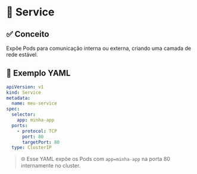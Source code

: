 # 📡 Service

## ✅ Conceito
Expõe Pods para comunicação interna ou externa, criando uma camada de rede estável.

## 📄 Exemplo YAML
```yaml
apiVersion: v1
kind: Service
metadata:
  name: meu-service
spec:
  selector:
    app: minha-app
  ports:
    - protocol: TCP
      port: 80
      targetPort: 80
  type: ClusterIP
```
> 🌐 Esse YAML expõe os Pods com `app=minha-app` na porta 80 internamente no cluster.
